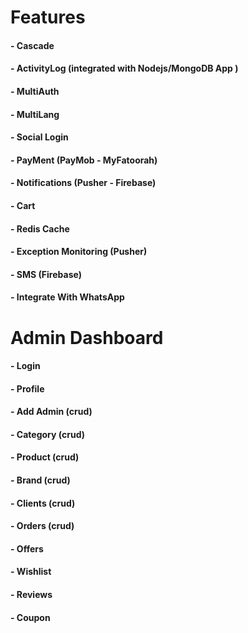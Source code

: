 #  Features
#### - Cascade
#### - ActivityLog (integrated with Nodejs/MongoDB App )
#### - MultiAuth
#### - MultiLang
#### - Social Login
#### - PayMent (PayMob - MyFatoorah)
#### - Notifications (Pusher - Firebase)
#### - Cart
#### - Redis Cache
#### - Exception Monitoring (Pusher)
#### - SMS (Firebase)
#### - Integrate With WhatsApp


# Admin Dashboard
#### - Login
#### - Profile
#### - Add Admin (crud)
#### - Category (crud)
#### - Product (crud)
#### - Brand (crud)
#### - Clients (crud)
#### - Orders (crud)
#### - Offers 
#### - Wishlist
#### - Reviews
#### - Coupon